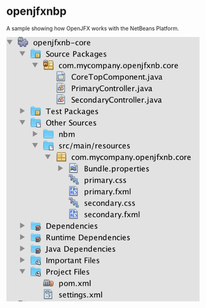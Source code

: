 # openjfxnbp

A sample showing how OpenJFX works with the NetBeans Platform.

<img src="https://github.com/geertjanw/openjfxnbp/blob/master/Screen%20Shot%202019-07-14%20at%2012.57.58.png"/>
